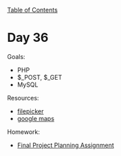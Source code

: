 [Table of Contents](/README.md)

# Day 36

Goals:
* PHP
* $_POST, $_GET
* MySQL

Resources:
* [filepicker](https://www.filepicker.com/)
* [google maps](https://developers.google.com/maps/documentation/javascript/)

Homework:
* [Final Project Planning Assignment](https://github.com/TIY-Austin-Front-End-Engineering/Final-Project-Planning)